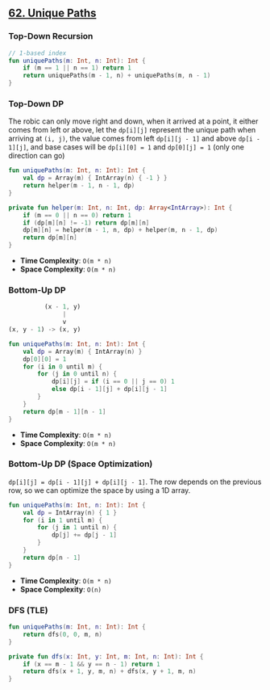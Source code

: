 ## [62. Unique Paths](https://leetcode.com/problems/unique-paths/)

### Top-Down Recursion
```kotlin
// 1-based index
fun uniquePaths(m: Int, n: Int): Int {
    if (m == 1 || n == 1) return 1
    return uniquePaths(m - 1, n) + uniquePaths(m, n - 1)
}
```

### Top-Down DP
The robic can only move right and down, when it arrived at a point, it either comes from left or above, let the `dp[i][j]` represent the unique path when arriving at `(i, j)`, the value comes from left `dp[i][j - 1]` and above `dp[i - 1][j]`, and base cases will be `dp[i][0] = 1` and `dp[0][j] = 1` (only one direction can go)

```kotlin
fun uniquePaths(m: Int, n: Int): Int {
    val dp = Array(m) { IntArray(n) { -1 } }
    return helper(m - 1, n - 1, dp)
}

private fun helper(m: Int, n: Int, dp: Array<IntArray>): Int {
    if (m == 0 || n == 0) return 1
    if (dp[m][n] != -1) return dp[m][n]
    dp[m][n] = helper(m - 1, n, dp) + helper(m, n - 1, dp)
    return dp[m][n]
}
```
* **Time Complexity**: `O(m * n)`
* **Space Complexity**: `O(m * n)`

### Bottom-Up DP
```js
          (x - 1, y)
               |
               v
(x, y - 1) -> (x, y)
```

```kotlin
fun uniquePaths(m: Int, n: Int): Int {
    val dp = Array(m) { IntArray(n) }
    dp[0][0] = 1
    for (i in 0 until m) {
        for (j in 0 until n) {
            dp[i][j] = if (i == 0 || j == 0) 1
            else dp[i - 1][j] + dp[i][j - 1]
        }
    }
    return dp[m - 1][n - 1]
}
```
* **Time Complexity**: `O(m * n)`
* **Space Complexity**: `O(m * n)`

### Bottom-Up DP (Space Optimization)
`dp[i][j] = dp[i - 1][j] + dp[i][j - 1]`. The row depends on the previous row, so we can optimize the space by using a 1D array.
```kotlin
fun uniquePaths(m: Int, n: Int): Int {
    val dp = IntArray(n) { 1 }
    for (i in 1 until m) {
        for (j in 1 until n) {
            dp[j] += dp[j - 1]
        }
    }
    return dp[n - 1]
}
```

* **Time Complexity**: `O(m * n)`
* **Space Complexity**: `O(n)`

### DFS (TLE)
```kotlin
fun uniquePaths(m: Int, n: Int): Int {
    return dfs(0, 0, m, n)
}

private fun dfs(x: Int, y: Int, m: Int, n: Int): Int {
    if (x == m - 1 && y == n - 1) return 1
    return dfs(x + 1, y, m, n) + dfs(x, y + 1, m, n)
}
```
